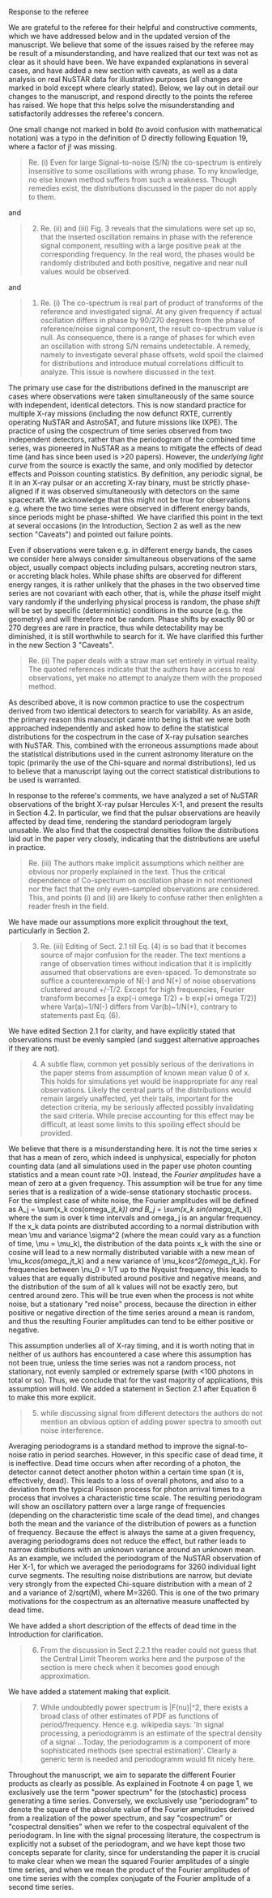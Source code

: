 Response to the referee

We are grateful to the referee for their helpful and constructive comments, which we have addressed below and in the updated version of the manuscript. We believe that some of the issues raised by the referee may be result of a misunderstanding, and have realized that our text was not as clear as it should have been. We have expanded explanations in several cases, and have added a new section with caveats, as well as a data analysis on real NuSTAR data for illustrative purposes (all changes are marked in bold except where clearly stated). Below, we lay out in detail our changes to the manuscript, and respond directly to the points the referee has raised. We hope that this helps solve the misunderstanding and satisfactorily addresses the referee's concern.

One small change not marked in bold (to avoid confusion with mathematical notation) was a typo in the definition of D directly following Equation 19, where a factor of j! was missing. 
 
> Re. (i) Even for large Signal-to-noise (S/N) the co-spectrum is entirely insensitive to some oscillations with wrong phase. To my knowledge, no else known method suffers
> from such a weakness. Though remedies exist, the distributions discussed in the paper do not apply to them.

and

> 2. Re. (ii) and (iii) Fig. 3 reveals that the simulations were set up so, that the inserted oscillation remains in phase with the reference signal component, resulting with a large positive peak at the corresponding frequency. In the real word, the phases would be randomly distributed and both positive, negative and near null values would be observed.

and

> 1. Re. (i) The co-spectrum is real part of product of transforms of the reference and investigated signal. At any given frequency if actual oscillation differs in phase by 90/270 degrees from the phase of reference/noise signal component, the result co-spectrum value is null. As consequence, there is a range of phases for which even an oscillation with strong S/N remains undetectable. A remedy, namely to investigate several phase offsets, wold spoil the claimed for distributions and introduce mutual correlations difficult to analyze. This issue is nowhere discussed in the text.

The primary use case for the distributions defined in the manuscript are cases where observations were taken simultaneously of the same source with independent, identical detectors. This is now standard practice for multiple X-ray missions (including the now defunct RXTE, currently operating NuSTAR and AstroSAT, and future missions like IXPE). The practice of using the cospectrum of time series observed from two independent detectors, rather than the periodogram of the combined time series, was pioneered in NuSTAR as a means to mitigate the effects of dead time (and has since been used is >20 papers). However, the *underlying light curve* from the source is exactly the same, and only modified by detector effects and Poisson counting statistics. By definition, any periodic signal, be it in an X-ray pulsar or an accreting X-ray binary, must be strictly phase-aligned if it was observed simultaneously with detectors on the same spacecraft. We acknowledge that this might not be true for observations e.g. where the two time series were observed in different energy bands, since periods might be phase-shifted. We have clarified this point in the text at several occasions (in the Introduction, Section 2 as well as the new section "Caveats") and pointed out failure points.
 
Even if observations were taken e.g. in different energy bands, the cases we consider here always consider simultaneous observations of the same object, usually compact objects including pulsars, accreting neutron stars, or accreting black holes. While phase shifts are observed for different energy ranges, it is rather unlikely that the phases in the two observed time series are not covariant with each other, that is, while the *phase* itself might vary randomly if the underlying physical process is random, the phase *shift* will be set by specific (deterministic) conditions in the source (e.g. the geometry) and will therefore not be random. Phase shifts by exactly 90 or 270 degrees are rare in practice, thus while detectability may be diminished, it is still worthwhile to search for it. We have clarified this further in the new Section 3 "Caveats". 

> Re. (ii) The paper deals with a straw man set entirely in virtual reality.
> The quoted references indicate that the authors have access to real observations,
> yet make no attempt to analyze them with the proposed method.  

As described above, it is now common practice to use the cospectrum derived from two identical detectors to search for variability. As an aside, the primary reason this manuscript came into being is that we were both approached independently and asked how to define the statistical distributions for the cospectrum in the case of X-ray pulsation searches with NuSTAR. This, combined with the erroneous assumptions made about the statistical distributions used in the current astronomy literature on the topic (primarily the use of the Chi-square and normal distributions), led us to believe that a manuscript laying out the correct statistical distributions to be used is warranted.

In response to the referee's comments, we have analyzed a set of NuSTAR observations of the bright X-ray pulsar Hercules X-1, and present the results in Section 4.2. In particular, we find that the pulsar observations are heavily affected by dead time, rendering the standard periodogram largely unusable. We also find that the cospectral densities follow the distributions laid out in the paper very closely, indicating that the distributions are useful in practice.

> Re. (iii) The authors make implicit assumptions which neither are obvious nor properly explained in the text. Thus the critical dependence of Co-spectrum on oscillation phase
> in not mentioned nor the fact that the only even-sampled observations are considered.
> This, and points (i) and (ii) are likely to confuse rather then enlighten a reader fresh in the field.

We have made our assumptions more explicit throughout the text, particularly in Section 2.

> 3. Re. (iii) Editing of Sect. 2.1 till Eq. (4) is so bad that it becomes source of major confusion for the reader. The text mentions a range of observation times without indication that it is implicitly assumed that observations are even-spaced. To demonstrate so suffice a counterexample of N(-) and N(+) of noise observations clustered around +/-T/2. Except for high frequencies, Fourier transform becomes [a exp(-i omega T/2) + b exp(+i omega T/2)] where Var(a)~1/N(-) differs from Var(b)~1/N(+), contrary to statements past Eq. (6).

We have edited Section 2.1 for clarity, and have explicitly stated that observations must be evenly sampled (and suggest alternative approaches if they are not).

> 4. A subtle flaw, common yet possibly serious of the derivations in the paper stems from assumption of known mean value 0 of x. This holds for simulations yet would be inappropriate for any real observations. Likely the central parts of the distributions would remain largely unaffected, yet their tails, important for the detection criteria, my be seriously affected possibly invalidating the said criteria. While precise accounting for this effect may be difficult, at least some limits to this spoiling effect should be provided.
 
We believe that there is a misunderstanding here. It is not the time series x that has a mean of zero, which indeed is unphysical, especially for photon counting data (and all simulations used in the paper use photon counting statistics and a mean count rate >0). Instead, the *Fourier amplitudes* have a mean of zero at a given frequency. This assumption will be true for any time series that is a realization of a wide-sense stationary stochastic process. For the simplest case of white noise, the Fourier amplitudes will be defined as A_j = \sum(x_k cos(omega_j*t_k)) and B_j = \sum(x_k sin(omega_j*t_k)) where the sum is over k time intervals and omega_j is an angular frequency. If the x_k data points are distributed according to a normal distribution with mean \mu and variance \sigma^2 (where the mean could vary as a function of time, \mu = \mu_k), the distribution of the data points x_k with the sine or cosine will lead to a new normally distributed variable with a new mean of \mu_k*cos(omega_j*t_k) and a new variance of \mu_k*cos^2(omega_j*t_k). For frequencies between \nu_0 = 1/T up to the Nyquist frequency, this leads to values that are equally distributed around positive and negative means, and the distribution of the sum of all k values will not be exactly zero, but centred around zero. This will be true even when the process is not white noise, but a stationary "red noise" process, because the direction in either positive or negative direction of the time series around a mean is random, and thus the resulting Fourier amplitudes can tend to be either positive or negative.

This assumption underlies all of X-ray timing, and it is worth noting that in neither of us authors has encountered a case where this assumption has not been true, unless the time series was not a random process, not stationary, not evenly sampled or extremely sparse (with <100 photons in total or so). Thus, we conclude that for the vast majority of applications, this assumption will hold. We  added a statement in Section 2.1 after Equation 6 to make this more explicit.

> 5. while discussing signal from different detectors the authors do not mention an obvious option of adding power spectra to smooth out noise interference.

Averaging periodograms is a standard method to improve the signal-to-noise ratio in period searches. However, in this specific case of dead time, it is ineffective. Dead time occurs when after recording of a photon, the detector cannot detect another photon within a certain time span (it is, effectively, dead). This leads to a loss of overall photons, and also to a deviation from the typical Poisson process for photon arrival times to a process that involves a characteristic time scale. The resulting periodogram will show an oscillatory pattern over a large range of frequencies (depending on the characteristic time scale of the dead time), and changes both the mean and the variance of the distribution of powers as a function of frequency. Because the effect is always the same at a given frequency, averaging periodograms does not reduce the effect, but rather leads to narrow distributions with an unknown variance around an unknown mean. As an example, we included the periodogram of the NuSTAR observation of Her X-1, for which we averaged the periodograms for 3260 individual light curve segments. The resulting noise distributions are narrow, but deviate very strongly from the expected Chi-square distribution with a mean of 2 and a variance of 2/sqrt(M), where M=3260. This is one of the two primary motivations for the cospectrum as an alternative measure unaffected by dead time.

We have added a short description of the effects of dead time in the Introduction for clarification.

> 6. From the discussion in Sect 2.2.1 the reader could not guess that the
> Central Limit Theorem works here and the purpose of the section is mere check when it becomes good enough approximation.

We have added a statement making that explicit.

> 7. While undoubtedly power spectrum is |F(nu)|^2, there exists a broad class of other estimates of PDF as functions of period/frequency. Hence e.g. wikipedia says: 'In signal processing, a periodogramm is an estimate of the spectral density of a signal ...Today, the periodogramm is a component of more sophisticated methods (see spectral estimation)'. Clearly a generic term is needed and periodogramm would fit nicely here.

Throughout the manuscript, we aim to separate the different Fourier products as clearly as possible. As explained in Footnote 4 on page 1, we exclusively use the term "power spectrum" for the (stochastic) process generating a time series. Conversely, we exclusively use "periodogram" to denote the square of the absolute value of the Fourier amplitudes derived from a realization of the power spectrum, and say "cospectrum" or "cospectral densities" when we refer to the cospectral equivalent of the periodogram. In line with the signal processing literature, the cospectrum is explicitly not a subset of the periodogram, and we have kept those two concepts separate for clarity, since for understanding the paper it is crucial to make clear when we mean the squared Fourier amplitudes of a single time series, and when we mean the product of the Fourier amplitudes of one time series with the complex conjugate of the Fourier amplitude of a second time series. 

